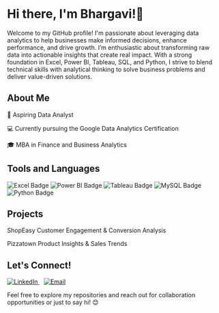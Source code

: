 # Hi there, I'm Bhargavi!👋

Welcome to my GitHub profile! I'm passionate about leveraging data analytics to help businesses make informed decisions, enhance performance, and drive growth. I’m enthusiastic about transforming raw data into actionable insights that create real impact. With a strong foundation in Excel, Power BI, Tableau, SQL, and Python, I strive to blend technical skills with analytical thinking to solve business problems and deliver value-driven solutions.

## About Me
💼 Aspiring Data Analyst

💻 Currently pursuing the Google Data Analytics Certification

🎓 MBA in Finance and Business Analytics

## Tools and Languages
<img src="https://img.shields.io/badge/Excel-217346?style=for-the-badge&logo=microsoft-excel&logoColor=white" alt="Excel Badge"/>
<img src="https://img.shields.io/badge/Power%20BI-F2C811?style=for-the-badge&logo=powerbi&logoColor=black" alt="Power BI Badge"/>
<img src="https://img.shields.io/badge/Tableau-E97627?style=for-the-badge&logo=tableau&logoColor=white" alt="Tableau Badge"/>
<img src="https://img.shields.io/badge/MySQL-005C84?style=for-the-badge&logo=mysql&logoColor=white" alt="MySQL Badge"/>
<img src="https://img.shields.io/badge/Python-3776AB?style=for-the-badge&logo=python&logoColor=white" alt="Python Badge"/>

## Projects
ShopEasy Customer Engagement & Conversion Analysis

Pizzatown Product Insights & Sales Trends

## Let's Connect!
<p align="left">
  <a href="https://www.linkedin.com/in/bhargavi-ab/" target="_blank" style="margin-right:10px;">
    <img src="https://img.shields.io/badge/LinkedIn-0077B5?style=for-the-badge&logo=linkedin&logoColor=white" alt="LinkedIn"/>
  </a>
  <a href="mailto:ab.bhargavi16@gmail.com" target="_blank">
    <img src="https://img.shields.io/badge/Email-D14836?style=for-the-badge&logo=gmail&logoColor=white" alt="Email"/>
  </a>
</p>

Feel free to explore my repositories and reach out for collaboration opportunities or just to say hi! 😊
